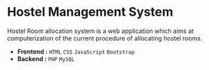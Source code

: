 # Hostel Management System
Hostel Room allocation system is a web application which aims at computerization of the current procedure of allocating hostel rooms.


* **Frontend :** `HTML` `CSS` `JavaScript` `Bootstrap`
* **Backend  :** `PHP` `MySQL`




